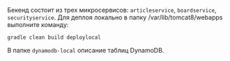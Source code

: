 Бекенд состоит из трех микросервисов: `articleservice`, `boardservice`, `securityservice`.
Для деплоя локально в папку /var/lib/tomcat8/webapps выполните команду:

```
gradle clean build deploylocal
```

В папке `dynamodb-local` описание таблиц DynamoDB.
